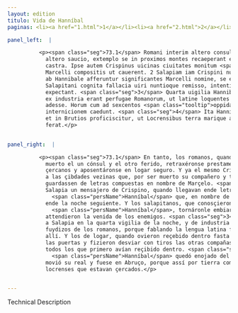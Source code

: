 ```yaml
---
layout: edition
titulo: Vida de Hanníbal
paginas: <li><a href="1.html">1</a></li><li><a href="2.html">2</a></li><li><a href="3.html">3</a></li><li><a href="4.html">4</a></li><li><a href="5.html">5</a></li><li><a href="6.html">6</a></li><li><a href="7.html">7</a></li><li><a href="8.html">8</a></li><li><a href="9.html">9</a></li><li><a href="10.html">10</a></li><li><a href="11.html">11</a></li><li><a href="12.html">12</a></li><li><a href="13.html">13</a></li><li><a href="14.html">14</a></li><li><a href="15.html">15</a></li><li><a href="16.html">16</a></li><li><a href="17.html">17</a></li><li><a href="18.html">18</a></li><li><a href="19.html">19</a></li><li><a href="20.html">20</a></li><li><a href="21.html">21</a></li><li><a href="22.html">22</a></li><li><a href="23.html">23</a></li><li><a href="24.html">24</a></li><li><a href="25.html">25</a></li><li><a href="26.html">26</a></li><li><a href="27.html">27</a></li><li><a href="28.html">28</a></li><li><a href="29.html">29</a></li><li><a href="30.html">30</a></li><li><a href="31.html">31</a></li><li><a href="32.html">32</a></li><li><a href="33.html">33</a></li><li><a href="34.html">34</a></li><li><a href="35.html">35</a></li><li><a href="36.html">36</a></li><li><a href="37.html">37</a></li><li><a href="38.html">38</a></li><li><a href="39.html">39</a></li><li><a href="40.html">40</a></li><li><a href="41.html">41</a></li><li><a href="42.html">42</a></li><li><a href="43.html">43</a></li><li><a href="44.html">44</a></li><li><a href="45.html">45</a></li><li><a href="46.html">46</a></li><li><a href="47.html">47</a></li><li><a href="48.html">48</a></li><li><a href="49.html">49</a></li><li><a href="50.html">50</a></li><li><a href="51.html">51</a></li><li><a href="52.html">52</a></li><li><a href="53.html">53</a></li><li><a href="54.html">54</a></li><li><a href="55.html">55</a></li><li><a href="56.html">56</a></li><li><a href="57.html">57</a></li><li><a href="58.html">58</a></li><li><a href="59.html">59</a></li><li><a href="60.html">60</a></li><li><a href="61.html">61</a></li><li><a href="62.html">62</a></li><li><a href="63.html">63</a></li><li><a href="64.html">64</a></li><li><a href="65.html">65</a></li><li><a href="66.html">66</a></li><li><a href="67.html">67</a></li><li><a href="68.html">68</a></li><li><a href="69.html">69</a></li><li><a href="70.html">70</a></li><li><a href="71.html">71</a></li><li><a href="72.html">72</a></li><li><a href="73.html">73</a></li><li><a href="74.html">74</a></li><li><a href="75.html">75</a></li><li><a href="76.html">76</a></li><li><a href="77.html">77</a></li><li><a href="78.html">78</a></li><li><a href="79.html">79</a></li><li><a href="80.html">80</a></li><li><a href="81.html">81</a></li><li><a href="82.html">82</a></li><li><a href="83.html">83</a></li><li><a href="84.html">84</a></li><li><a href="85.html">85</a></li><li><a href="86.html">86</a></li><li><a href="87.html">87</a></li><li><a href="88.html">88</a></li><li><a href="89.html">89</a></li><li><a href="90.html">90</a></li><li><a href="91.html">91</a></li><li><a href="92.html">92</a></li><li><a href="93.html">93</a></li><li><a href="94.html">94</a></li><li><a href="95.html">95</a></li><li><a href="96.html">96</a></li>

panel_left:  |

          <p><span class="seg">73.1</span> Romani interim altero consule amisso
            altero saucio, extemplo se in proximos montes recaeperant et in loco tuto posuerant
            castra. Ipse autem Crispinus uicinas ciuitates monitum <span class="tooltip">miserat<span class="tooltiptext">misit #U </span></span>, quia collega interiisset et annulo eius potitus esset hostis, a litteris nomine
            Marcelli compositis ut cauerent. 2 Salapiam iam Crispini nuntius uenerat, cum litterae
            ab Hannibale afferuntur significantes Marcelli nomine, se eo proxime nocte uenturum.
            Salapitani cognita fallacia uiri nuntioque remisso, intentissima cura hostium aduentum
            expectant. <span class="seg">3</span> Quarta uigilia Hannibal ad urbem uenit. In primo agmine locati
            ex industria erant perfugae Romanorum, ut latine loquentes fidem facerent Marcellum
            adesse. Horum cum ad sexcentos <span class="tooltip">oppidanis<span class="tooltiptext">oppidanos #E #r #s oppidani #M #N #R #R #W opidani #S </span></span> introduxissent, clausa porta reliquas copias telis repellunt, introductos ad
            internicionem caedunt. <span class="seg">4</span> Ita Hannibal irriti incaepti pertesus castra mouet
            et in Brutios proficiscitur, ut Locrensibus terra marique a Romanis obsessis auxilium
            ferat.</p>
        

panel_right:  |

          <p><span class="seg">73.1</span> En tanto, los romanos, quando vieron
            muerto el un cónsul y el otro ferido, retraxéronse prestamente en los montes más
            çercanos y aposentáronse en logar seguro. Y ya el mesmo Crispino avía embiado amonestar
            a las çibdades vezinas que, por ser muerto su compañero y tener el enemigo su anillo, se
            guardassen de letras compuestas en nombre de Marçelo. <span class="seg">2</span> Ya era llegado a
            Salapia un mensajero de Crispino, quando llegavan ende letras embiadas por
              <span class="persName">Hanníbal</span> que, en nombre de Marçelo, denunciavan como él vernía
            ende la noche seguiente. Y los salapitanos, que conosçieron el engaño de
              <span class="persName">Hanníbal</span>, tornáronle embiar el mensajero y con muy atento cuydado
            attendieron la venida de los enemigos. <span class="seg">3</span> Llegó <span class="persName">Hanníbal</span>
            a Salapia en la quarta vigilia de la noche, y de industria yvan en la delantera los
            fuydizos de los romanos, porque fablando la lengua latina fiziessen fe que Marcelo venía
            allí. Y los de logar, quando ovieron reçebido dentro fasta seyscientos ombres, cerraron
            las puertas y fizieron desviar con tiros las otras compañas ende llegados y mataron
            todos los que primero avían reçibido dentro. <span class="seg">4</span> De manera que
              <span class="persName">Hanníbal</span> quedó enojado del baldío camino que avían començado y
            movió su real y fuese en Abruço, porque assí por tierra como por mar socorriesse a los
            locrenses que estavan çercados.</p>
        

---
```


Technical Description 